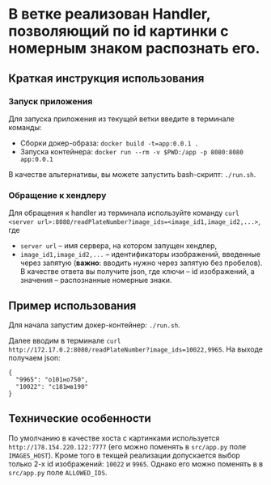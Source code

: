 # В ветке реализован Handler, позволяющий по id картинки с номерным знаком распознать его.

## Краткая инструкция использования
### Запуск приложения
Для запуска приложения из текущей ветки введите в терминале команды:
- Сборки докер-образа: `docker build -t=app:0.0.1 .`
- Запуска контейнера: `docker run --rm -v $PWD:/app -p 8080:8080 app:0.0.1`

В качестве альтернативы, вы можете запустить bash-скрипт: `./run.sh`.

### Обращение к хендлеру
Для обращения к handler из терминала используйте команду `curl <server url>:8080/readPlateNumber?image_ids=<image_id1,image_id2,...>`, где
- `server url` – имя сервера, на котором запущен хендлер,
- `image_id1,image_id2,...` – идентификаторы изображений, введенные через запятую (**важно**: вводить нужно через запятую без пробелов).
В качестве ответа вы получите json, где ключи – id изображений, а значения – распознанные номерные знаки.

## Пример использования
Для начала запустим докер-контейнер: `./run.sh`.

Далее вводим в терминале `curl http://172.17.0.2:8080/readPlateNumber?image_ids=10022,9965`.
На выходе получаем json:
```
{
  "9965": "о101но750", 
  "10022": "с181мв190"
}
```

## Технические особенности
По умолчанию в качестве хоста с картинками используется `http://178.154.220.122:7777` (его можно поменять в `src/app.py` поле `IMAGES_HOST`).
Кроме того в текщей реализации допускается выбор только 2-х id изображений: `10022` и `9965`. Однако его можно поменять в в `src/app.py` поле `ALLOWED_IDS`.
